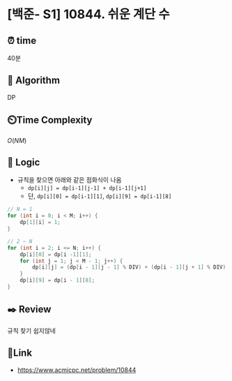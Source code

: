 # [백준- S1] 10844. 쉬운 계단 수
 
## ⏰  **time**
40분

## :pushpin: **Algorithm**
DP

## ⏲️**Time Complexity**
$O(NM)$

## :round_pushpin: **Logic**
- 규칙을 찾으면 아래와 같은 점화식이 나옴
  - `dp[i][j] = dp[i-1][j-1] + dp[i-1][j+1]`
  - 단, `dp[i][0] = dp[i-1][1]`, `dp[i][9] = dp[i-1][8]`
```java
// N = 1
for (int i = 0; i < M; i++) {
    dp[1][i] = 1;
}

// 2 ~ N
for (int i = 2; i <= N; i++) {
    dp[i][0] = dp[i -1][1];
    for (int j = 1; j < M - 1; j++) {
        dp[i][j] = (dp[i - 1][j - 1] % DIV) + (dp[i - 1][j + 1] % DIV);
    }
    dp[i][9] = dp[i - 1][8];
}
```

## :black_nib: **Review**
규칙 찾기 쉽지않네

## 📡**Link**
- https://www.acmicpc.net/problem/10844
